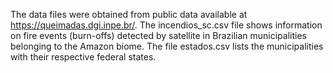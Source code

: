 The data files were obtained from public data available at https://queimadas.dgi.inpe.br/. The incendios_sc.csv file shows information on fire events (burn-offs) detected by satellite in Brazilian municipalities belonging to the Amazon biome. The file estados.csv lists the municipalities with their respective federal states.
